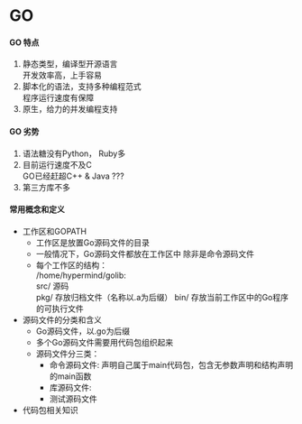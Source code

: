 # GO
#### GO 特点  
1. 静态类型，编译型开源语言  
    开发效率高，上手容易  
2. 脚本化的语法，支持多种编程范式  
    程序运行速度有保障  
3. 原生，给力的并发编程支持  
    
#### GO 劣势  
1. 语法糖没有Python， Ruby多  
2. 目前运行速度不及C  
   GO已经赶超C++ & Java ???  
3. 第三方库不多  

#### 常用概念和定义  
- 工作区和GOPATH  
    - 工作区是放置Go源码文件的目录  
    - 一般情况下，Go源码文件都放在工作区中 除非是命令源码文件  
    - 每个工作区的结构：  
        /home/hypermind/golib:  
          src/ 源码  
          pkg/ 存放归档文件（名称以.a为后缀） 
          bin/ 存放当前工作区中的Go程序的可执行文件  
- 源码文件的分类和含义  
    - Go源码文件，以.go为后缀  
    - 多个Go源码文件需要用代码包组织起来  
    - 源码文件分三类：  
        - 命令源码文件: 声明自己属于main代码包，包含无参数声明和结构声明的main函数  
        - 库源码文件:   
        - 测试源码文件  
- 代码包相关知识  



